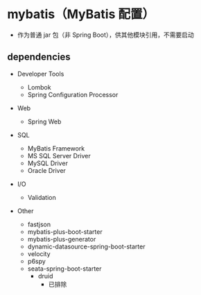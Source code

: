 # mybatis（MyBatis 配置）

- 作为普通 jar 包（非 Spring Boot），供其他模块引用，不需要启动

## dependencies
- Developer Tools
    - Lombok
    - Spring Configuration Processor

- Web
    - Spring Web

- SQL
    - MyBatis Framework
    - MS SQL Server Driver
    - MySQL Driver
    - Oracle Driver

- I/O
    - Validation

- Other
    - fastjson
    - mybatis-plus-boot-starter
    - mybatis-plus-generator
    - dynamic-datasource-spring-boot-starter
    - velocity
    - p6spy
    - seata-spring-boot-starter
        - druid
            - 已排除
